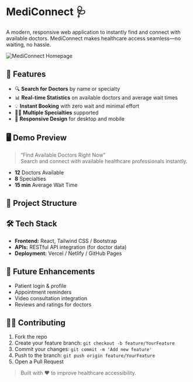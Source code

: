 # MediConnect 🩺

A modern, responsive web application to instantly find and connect with available doctors. MediConnect makes healthcare access seamless—no waiting, no hassle.

![MediConnect Homepage](https://medi-connect-theta.vercel.app/)

## 🚀 Features

- 🔍 **Search for Doctors** by name or specialty
- 📊 **Real-time Statistics** on available doctors and average wait times
- 💡 **Instant Booking** with zero wait and minimal effort
- 👩‍⚕️ **Multiple Specialties** supported
- 📱 **Responsive Design** for desktop and mobile

## 🖥️ Demo Preview

> “Find Available Doctors Right Now”  
Search and connect with available healthcare professionals instantly.

- **12** Doctors Available  
- **8** Specialties  
- **15 min** Average Wait Time

## 📂 Project Structure


## 🛠️ Tech Stack

- **Frontend:** React, Tailwind CSS / Bootstrap
- **APIs:** RESTful API integration (for doctor data)
- **Deployment:** Vercel / Netlify / GitHub Pages

## 📅 Future Enhancements

- Patient login & profile
- Appointment reminders
- Video consultation integration
- Reviews and ratings for doctors

## 🧑‍💻 Contributing

1. Fork the repo
2. Create your feature branch: `git checkout -b feature/YourFeature`
3. Commit your changes: `git commit -m 'Add new feature'`
4. Push to the branch: `git push origin feature/YourFeature`
5. Open a Pull Request


> Built with ❤️ to improve healthcare accessibility.
